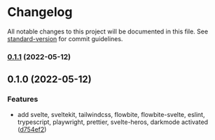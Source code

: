 # Changelog

All notable changes to this project will be documented in this file. See [standard-version](https://github.com/conventional-changelog/standard-version) for commit guidelines.

### [0.1.1](https://github.com/shinokada/flowbite-svelte-starter/compare/v0.1.0...v0.1.1) (2022-05-12)

## 0.1.0 (2022-05-12)


### Features

* add svelte, sveltekit, tailwindcss, flowbite, flowbite-svelte, eslint, trypescript, playwright, prettier, svelte-heros, darkmode activated ([d754ef2](https://github.com/shinokada/flowbite-svelte-starter/commit/d754ef2c5151af366fe0a8530e6f9509daf79962))
